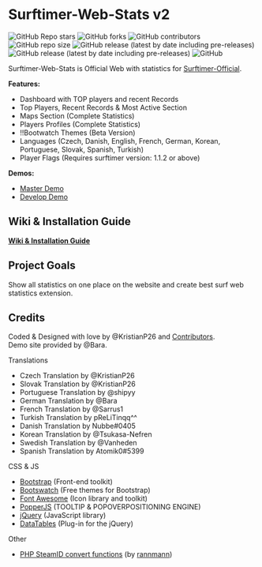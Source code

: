 
# Surftimer-Web-Stats v2

 ![GitHub Repo stars](https://img.shields.io/github/stars/kristianp26/surftimer-web-stats?color=ew&style=flat-square)
 ![GitHub forks](https://img.shields.io/github/forks/kristianp26/surftimer-web-stats?style=flat-square)
 ![GitHub contributors](https://img.shields.io/github/contributors/kristianp26/surftimer-web-stats?style=flat-square)
 ![GitHub repo size](https://img.shields.io/github/repo-size/kristianp26/surftimer-web-stats?label=size&style=flat-square)
 ![GitHub release (latest by date including pre-releases)](https://img.shields.io/github/v/release/kristianp26/surftimer-web-stats?label=last-stable-release&style=flat-square)
 ![GitHub release (latest by date including pre-releases)](https://img.shields.io/github/v/release/kristianp26/surftimer-web-stats?include_prereleases&label=last-release&style=flat-square)
 ![GitHub](https://img.shields.io/github/license/kristianp26/surftimer-web-stats?style=flat-square)

Surftimer-Web-Stats is Official Web with statistics for [Surftimer-Official](https://github.com/surftimer/Surftimer-Official).

**Features:**
* Dashboard with TOP players and recent Records
* Top Players, Recent Records & Most Active Section
* Maps Section (Complete Statistics)
* Players Profiles (Complete Statistics)
* !!Bootwatch Themes (Beta Version)
* Languages (Czech, Danish, English, French, German, Korean, Portuguese, Slovak, Spanish, Turkish)
* Player Flags (Requires surftimer version: 1.1.2 or above)

**Demos:**
 * [Master Demo](https://demo.stats.surftimer.dev/)
 * [Develop Demo](https://dev.stats.surftimer.dev/)

## Wiki & Installation Guide

**[Wiki & Installation Guide](https://github.com/surftimer/SurfTimer-Web-Stats/wiki)**

## Project Goals

Show all statistics on one place on the website and create best surf web statistics extension.

## Credits
Coded & Designed with love by @KristianP26 and [Contributors](https://github.com/surftimer/SurfTimer-Web-Stats/graphs/contributors).  
Demo site provided by @Bara.

Translations
* Czech Translation by @KristianP26
* Slovak Translation by @KristianP26
* Portuguese Translation by @shipyy
* German Translation by @Bara
* French Translation by @Sarrus1
* Turkish Translation by pReLiTinqq^^
* Danish Translation by Nubbe#0405
* Korean Translation by @Tsukasa-Nefren
* Swedish Translation by @Vanheden
* Spanish Translation by Atomik0#5399

CSS & JS
* [Bootstrap](https://getbootstrap.com/) (Front-end toolkit)
* [Bootswatch](https://bootswatch.com/) (Free themes for Bootstrap)
* [Font Awesome](https://fontawesome.com/) (Icon library and toolkit)
* [PopperJS](https://popper.js.org/) (TOOLTIP & POPOVERPOSITIONING ENGINE)
* [jQuery](https://jquery.com/) (JavaScript library)
* [DataTables](https://datatables.net/) (Plug-in for the jQuery)

Other
* [PHP SteamID convert functions](https://gist.github.com/rannmann/49c1321b3239e00f442c) (by [rannmann](https://github.com/rannmann))
